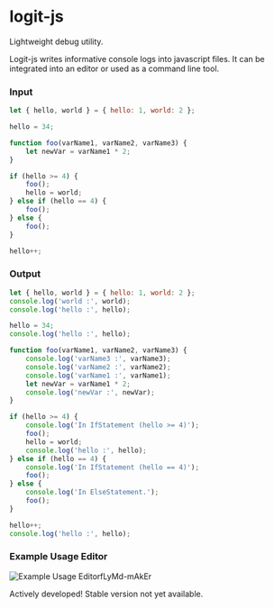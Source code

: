 # logit-js
Lightweight debug utility.

Logit-js writes informative console logs into javascript files. It can
be integrated into an editor or used as a command line tool.

### Input

```js
let { hello, world } = { hello: 1, world: 2 };

hello = 34;

function foo(varName1, varName2, varName3) {
    let newVar = varName1 * 2;
}

if (hello >= 4) {
    foo();
    hello = world;
} else if (hello == 4) {
    foo();
} else {
    foo();
}

hello++;
```

### Output

```js
let { hello, world } = { hello: 1, world: 2 };
console.log('world :', world);
console.log('hello :', hello);

hello = 34;
console.log('hello :', hello);

function foo(varName1, varName2, varName3) {
    console.log('varName3 :', varName3);
    console.log('varName2 :', varName2);
    console.log('varName1 :', varName1);
    let newVar = varName1 * 2;
    console.log('newVar :', newVar);
}

if (hello >= 4) {
    console.log('In IfStatement (hello >= 4)');
    foo();
    hello = world;
    console.log('hello :', hello);
} else if (hello == 4) {
    console.log('In IfStatement (hello == 4)');
    foo();
} else {
    console.log('In ElseStatement.');
    foo();
}

hello++;
console.log('hello :', hello);
```

### Example Usage Editor

![Example Usage Editor](samples/readme/logit3.gif)fLyMd-mAkEr

Actively developed! Stable version not yet available.


